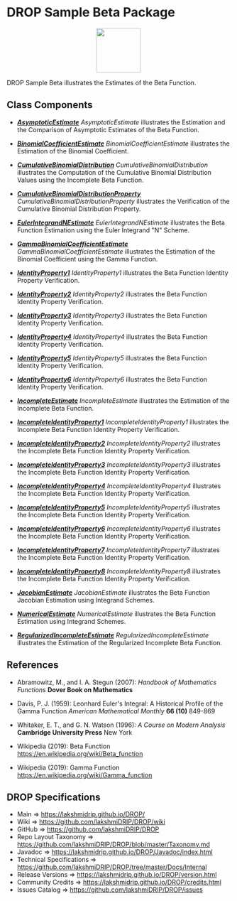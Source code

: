 # DROP Sample Beta Package

<p align="center"><img src="https://github.com/lakshmiDRIP/DROP/blob/master/DRIP_Logo.gif?raw=true" width="100"></p>

DROP Sample Beta illustrates the Estimates of the Beta Function.


## Class Components

 * [***AsymptoticEstimate***](https://github.com/lakshmiDRIP/DROP/tree/master/src/main/java/org/drip/sample/beta/AsymptoticEstimate.java)
 <i>AsymptoticEstimate</i> illustrates the Estimation and the Comparison of Asymptotic Estimates of the Beta Function.

 * [***BinomialCoefficientEstimate***](https://github.com/lakshmiDRIP/DROP/tree/master/src/main/java/org/drip/sample/beta/BinomialCoefficientEstimate.java)
 <i>BinomialCoefficientEstimate</i> illustrates the Estimation of the Binomial Coefficient.

 * [***CumulativeBinomialDistribution***](https://github.com/lakshmiDRIP/DROP/tree/master/src/main/java/org/drip/sample/beta/CumulativeBinomialDistribution.java)
 <i>CumulativeBinomialDistribution</i> illustrates the Computation of the Cumulative Binomial Distribution Values using the Incomplete Beta Function.

 * [***CumulativeBinomialDistributionProperty***](https://github.com/lakshmiDRIP/DROP/tree/master/src/main/java/org/drip/sample/beta/CumulativeBinomialDistributionProperty.java)
 <i>CumulativeBinomialDistributionProperty</i> illustrates the Verification of the Cumulative Binomial Distribution Property.

 * [***EulerIntegrandNEstimate***](https://github.com/lakshmiDRIP/DROP/tree/master/src/main/java/org/drip/sample/beta/EulerIntegrandNEstimate.java)
 <i>EulerIntegrandNEstimate</i> illustrates the Beta Function Estimation using the Euler Integrand "N" Scheme.

 * [***GammaBinomialCoefficientEstimate***](https://github.com/lakshmiDRIP/DROP/tree/master/src/main/java/org/drip/sample/beta/GammaBinomialCoefficientEstimate.java)
 <i>GammaBinomialCoefficientEstimate</i> illustrates the Estimation of the Binomial Coefficient using the Gamma Function.

 * [***IdentityProperty1***](https://github.com/lakshmiDRIP/DROP/tree/master/src/main/java/org/drip/sample/beta/IdentityProperty1.java)
 <i>IdentityProperty1</i> illustrates the Beta Function Identity Property Verification.

 * [***IdentityProperty2***](https://github.com/lakshmiDRIP/DROP/tree/master/src/main/java/org/drip/sample/beta/IdentityProperty2.java)
 <i>IdentityProperty2</i> illustrates the Beta Function Identity Property Verification.

 * [***IdentityProperty3***](https://github.com/lakshmiDRIP/DROP/tree/master/src/main/java/org/drip/sample/beta/IdentityProperty3.java)
 <i>IdentityProperty3</i> illustrates the Beta Function Identity Property Verification.

 * [***IdentityProperty4***](https://github.com/lakshmiDRIP/DROP/tree/master/src/main/java/org/drip/sample/beta/IdentityProperty4.java)
 <i>IdentityProperty4</i> illustrates the Beta Function Identity Property Verification.

 * [***IdentityProperty5***](https://github.com/lakshmiDRIP/DROP/tree/master/src/main/java/org/drip/sample/beta/IdentityProperty5.java)
 <i>IdentityProperty5</i> illustrates the Beta Function Identity Property Verification.

 * [***IdentityProperty6***](https://github.com/lakshmiDRIP/DROP/tree/master/src/main/java/org/drip/sample/beta/IdentityProperty6.java)
 <i>IdentityProperty6</i> illustrates the Beta Function Identity Property Verification.

 * [***IncompleteEstimate***](https://github.com/lakshmiDRIP/DROP/tree/master/src/main/java/org/drip/sample/beta/IncompleteEstimate.java)
 <i>IncompleteEstimate</i> illustrates the Estimation of the Incomplete Beta Function.

 * [***IncompleteIdentityProperty1***](https://github.com/lakshmiDRIP/DROP/tree/master/src/main/java/org/drip/sample/beta/IncompleteIdentityProperty1.java)
 <i>IncompleteIdentityProperty1</i> illustrates the Incomplete Beta Function Identity Property Verification.

 * [***IncompleteIdentityProperty2***](https://github.com/lakshmiDRIP/DROP/tree/master/src/main/java/org/drip/sample/beta/IncompleteIdentityProperty2.java)
 <i>IncompleteIdentityProperty2</i> illustrates the Incomplete Beta Function Identity Property Verification.

 * [***IncompleteIdentityProperty3***](https://github.com/lakshmiDRIP/DROP/tree/master/src/main/java/org/drip/sample/beta/IncompleteIdentityProperty3.java)
 <i>IncompleteIdentityProperty3</i> illustrates the Incomplete Beta Function Identity Property Verification.

 * [***IncompleteIdentityProperty4***](https://github.com/lakshmiDRIP/DROP/tree/master/src/main/java/org/drip/sample/beta/IncompleteIdentityProperty4.java)
 <i>IncompleteIdentityProperty4</i> illustrates the Incomplete Beta Function Identity Property Verification.

 * [***IncompleteIdentityProperty5***](https://github.com/lakshmiDRIP/DROP/tree/master/src/main/java/org/drip/sample/beta/IncompleteIdentityProperty5.java)
 <i>IncompleteIdentityProperty5</i> illustrates the Incomplete Beta Function Identity Property Verification.

 * [***IncompleteIdentityProperty6***](https://github.com/lakshmiDRIP/DROP/tree/master/src/main/java/org/drip/sample/beta/IncompleteIdentityProperty6.java)
 <i>IncompleteIdentityProperty6</i> illustrates the Incomplete Beta Function Identity Property Verification.

 * [***IncompleteIdentityProperty7***](https://github.com/lakshmiDRIP/DROP/tree/master/src/main/java/org/drip/sample/beta/IncompleteIdentityProperty7.java)
 <i>IncompleteIdentityProperty7</i> illustrates the Incomplete Beta Function Identity Property Verification.

 * [***IncompleteIdentityProperty8***](https://github.com/lakshmiDRIP/DROP/tree/master/src/main/java/org/drip/sample/beta/IncompleteIdentityProperty8.java)
 <i>IncompleteIdentityProperty8</i> illustrates the Incomplete Beta Function Identity Property Verification.

 * [***JacobianEstimate***](https://github.com/lakshmiDRIP/DROP/tree/master/src/main/java/org/drip/sample/beta/JacobianEstimate.java)
 <i>JacobianEstimate</i> illustrates the Beta Function Jacobian Estimation using Integrand Schemes.

 * [***NumericalEstimate***](https://github.com/lakshmiDRIP/DROP/tree/master/src/main/java/org/drip/sample/beta/NumericalEstimate.java)
 <i>NumericalEstimate</i> illustrates the Beta Function Estimation using Integrand Schemes.

 * [***RegularizedIncompleteEstimate***](https://github.com/lakshmiDRIP/DROP/tree/master/src/main/java/org/drip/sample/beta/RegularizedIncompleteEstimate.java)
 <i>RegularizedIncompleteEstimate</i> illustrates the Estimation of the Regularized Incomplete Beta Function.


## References

 * Abramowitz, M., and I. A. Stegun (2007): <i>Handbook of Mathematics Functions</i> <b>Dover Book on Mathematics</b>

 * Davis, P. J. (1959): Leonhard Euler's Integral: A Historical Profile of the Gamma Function <i>American Mathematical Monthly</i> <b>66 (10)</b> 849-869

 * Whitaker, E. T., and G. N. Watson (1996): <i>A Course on Modern Analysis</i> <b>Cambridge University Press</b> New York

 * Wikipedia (2019): Beta Function https://en.wikipedia.org/wiki/Beta_function

 * Wikipedia (2019): Gamma Function https://en.wikipedia.org/wiki/Gamma_function


## DROP Specifications

 * Main                     => https://lakshmidrip.github.io/DROP/
 * Wiki                     => https://github.com/lakshmiDRIP/DROP/wiki
 * GitHub                   => https://github.com/lakshmiDRIP/DROP
 * Repo Layout Taxonomy     => https://github.com/lakshmiDRIP/DROP/blob/master/Taxonomy.md
 * Javadoc                  => https://lakshmidrip.github.io/DROP/Javadoc/index.html
 * Technical Specifications => https://github.com/lakshmiDRIP/DROP/tree/master/Docs/Internal
 * Release Versions         => https://lakshmidrip.github.io/DROP/version.html
 * Community Credits        => https://lakshmidrip.github.io/DROP/credits.html
 * Issues Catalog           => https://github.com/lakshmiDRIP/DROP/issues

